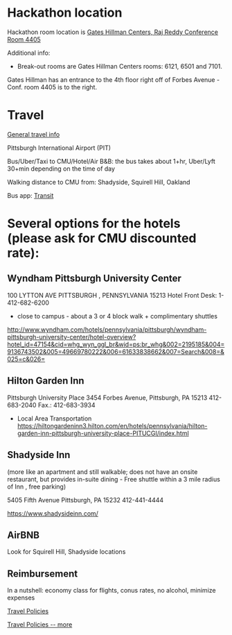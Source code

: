 # Hackathon location

Hackathon room location is [Gates Hillman Centers, Raj Reddy Conference Room 4405](https://goo.gl/maps/fLdALmj8ymZNonKy5)
   
Additional info:  

* Break-out rooms are Gates Hillman Centers rooms:   6121, 6501 and 7101.
 
Gates Hillman has an entrance to the 4th floor right off of Forbes Avenue - Conf. room 4405 is to the right.

# Travel

[General travel info](https://www.cmu.edu/visit/) 

Pittsburgh International Airport (PIT)

Bus/Uber/Taxi to CMU/Hotel/Air B&B: the bus takes about 1+hr, Uber/Lyft 30+min depending on the time of day 

Walking distance to CMU from: Shadyside, Squirell Hill, Oakland

Bus app: [Transit](https://transit.app)

# Several options for the hotels (please ask for CMU discounted rate):

## Wyndham Pittsburgh University Center
100 LYTTON AVE  PITTSBURGH ,  PENNSYLVANIA   15213
Hotel Front Desk: 1-412-682-6200
  
* close to campus - about a 3 or 4 block walk + complimentary shuttles  

http://www.wyndham.com/hotels/pennsylvania/pittsburgh/wyndham-pittsburgh-university-center/hotel-overview?hotel_id=47154&cid=whg_wyn_ggl_br&wid=ps:br_whg&002=2195185&004=9136743502&005=49669780222&006=61633838662&007=Search&008=&025=c&026=


## Hilton Garden Inn
Pittsburgh University Place
3454 Forbes Avenue,
Pittsburgh, PA  15213
412-683-2040
Fax.:  412-683-3934

* Local Area Transportation
https://hiltongardeninn3.hilton.com/en/hotels/pennsylvania/hilton-garden-inn-pittsburgh-university-place-PITUCGI/index.html
 

## Shadyside Inn  
(more like an apartment and still walkable;  does not have an onsite restaurant, but provides in-suite dining - Free shuttle within a 3 mile radius of Inn , free parking)

5405 Fifth Avenue
Pittsburgh, PA  15232
 412-441-4444

https://www.shadysideinn.com/ 


## AirBNB
 
 Look for Squirell Hill, Shadyside locations
 
 
## Reimbursement

In a nutshell: economy class for flights, conus rates, no alcohol, minimize expenses

[Travel Policies](https://liveutk.sharepoint.com/sites/engineering/eecs/portal/Shared%20Documents/Travel%20Policies%20and%20Procedures.docx)

[Travel Policies -- more](https://universitytennessee.policytech.com/dotNet/documents/?docid=566&public=true)

